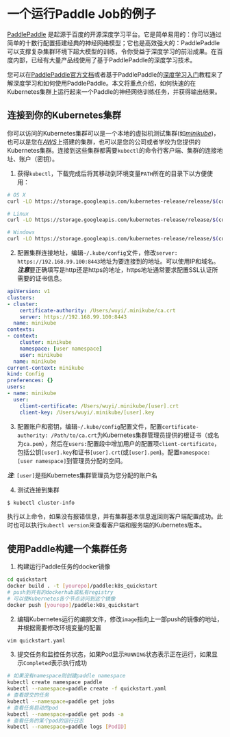 # 一个运行Paddle Job的例子

[PaddlePaddle](https://github.com/PaddlePaddle/Paddle) 是起源于百度的开源深度学习平台。它是简单易用的：你可以通过简单的十数行配置搭建经典的神经网络模型；它也是高效强大的：PaddlePaddle可以支撑复杂集群环境下超大模型的训练，令你受益于深度学习的前沿成果。在百度内部，已经有大量产品线使用了基于PaddlePaddle的深度学习技术。

您可以在[PaddlePaddle官方文档](http://www.paddlepaddle.org/doc_cn/)或者基于PaddlePaddle的[深度学习入门](https://github.com/PaddlePaddle/book)教程来了解深度学习和如何使用PaddlePaddle。本文将重点介绍，如何快速的在Kubernetes集群上运行起来一个Paddle的神经网络训练任务，并获得输出结果。

## 连接到你的Kubernetes集群

你可以访问的Kubernetes集群可以是一个本地的虚拟机测试集群(如[*minikube*](https://kubernetes.io/docs/getting-started-guides/minikube/))，也可以是您在[*AWS*](https://kubernetes.io/docs/getting-started-guides/aws/)上搭建的集群，也可以是您的公司或者学校为您提供的Kubernetes集群。连接到这些集群都需要`kubectl`的命令行客户端、集群的连接地址、账户（密钥）。

1. 获得`kubectl`，下载完成后将其移动到环境变量`PATH`所在的目录下以方便使用：

  ```bash
  # OS X
  curl -LO https://storage.googleapis.com/kubernetes-release/release/$(curl -s https://storage.googleapis.com/kubernetes-release/release/stable.txt)/bin/darwin/amd64/kubectl

  # Linux
  curl -LO https://storage.googleapis.com/kubernetes-release/release/$(curl -s https://storage.googleapis.com/kubernetes-release/release/stable.txt)/bin/linux/amd64/kubectl

  # Windows
  curl -LO https://storage.googleapis.com/kubernetes-release/release/$(curl -s https://storage.googleapis.com/kubernetes-release/release/stable.txt)/bin/windows/amd64/kubectl.exe
  ```

2. 配置集群连接地址，编辑`~/.kube/config`文件，修改`server: https://192.168.99.100:8443`地址为要连接到的地址。可以使用IP和域名。***注意***要正确填写是http还是https的地址，https地址通常要求配置SSL认证所需要的证书信息。

  ```yaml
  apiVersion: v1
  clusters:
  - cluster:
      certificate-authority: /Users/wuyi/.minikube/ca.crt
      server: https://192.168.99.100:8443
    name: minikube
  contexts:
  - context:
      cluster: minikube
      namespace: [user namespace]
      user: minikube
    name: minikube
  current-context: minikube
  kind: Config
  preferences: {}
  users:
  - name: minikube
    user:
      client-certificate: /Users/wuyi/.minikube/[user].crt
      client-key: /Users/wuyi/.minikube/[user].key
  ```

3. 配置账户和密钥，编辑`~/.kube/config`配置文件，配置`certificate-authority: /Path/to/ca.crt`为Kubernetes集群管理员提供的根证书（或名为`ca.pem`），然后在`users:`配置段中增加用户的配置项`client-certificate`，包括公钥`[user].key`和证书`[user].crt`(或`[user].pem`)。配置`namespace: [user namespace]`到管理员分配的空间。

  ***注***: `[user]`是指Kubernetes集群管理员为您分配的账户名

4. 测试连接到集群
  ```bash
  $ kubectl cluster-info
  ```
  执行以上命令，如果没有报错信息，并有集群基本信息返回则客户端配置成功。此时也可以执行`kubectl version`来查看客户端和服务端的Kubernetes版本。

## 使用Paddle构建一个集群任务

1. 构建运行Paddle任务的docker镜像

  ```bash
  cd quickstart
  docker build . -t [yourepo]/paddle:k8s_quickstart
  # push到共有的dockerhub或私有registry
  # 可以使Kubernetes各个节点访问到这个镜像
  docker push [yourepo]/paddle:k8s_quickstart
  ```
2. 编辑Kubernetes运行的编排文件，修改`image`指向上一部push的镜像的地址，并根据需要修改环境变量的配置

  ```bash
  vim quickstart.yaml
  ```
3. 提交任务和监控任务状态，如果Pod显示`RUNNING`状态表示正在运行，如果显示`Completed`表示执行成功

  ```bash
  # 如果没有namespace则创建paddle namespace
  kubectl create namespace paddle
  kubectl --namespace=paddle create -f quickstart.yaml
  # 查看提交的任务
  kubectl --namespace=paddle get jobs
  # 查看任务启动的pod
  kubectl --namespace=paddle get pods -a
  # 查看任务的某个pod的运行日志
  kubectl --namespace=paddle logs [PodID]
  ```
  
